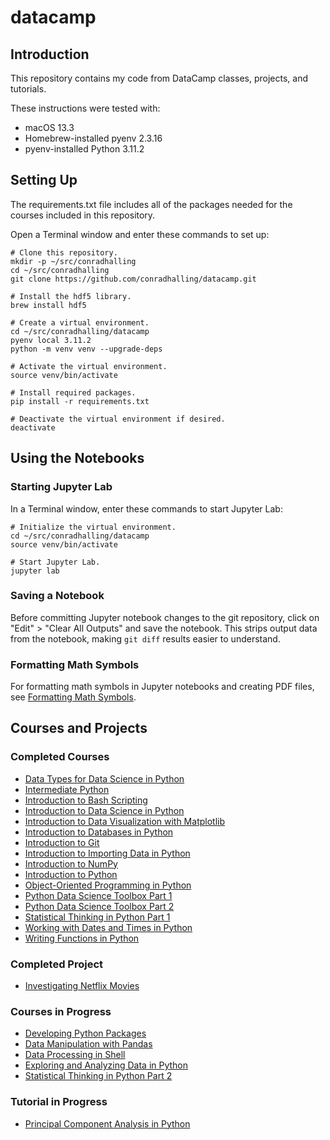 # datacamp

## Introduction

This repository contains my code from DataCamp classes, projects, and
tutorials.

These instructions were tested with:

- macOS 13.3
- Homebrew-installed pyenv 2.3.16
- pyenv-installed Python 3.11.2

## Setting Up

The requirements.txt file includes all of the packages needed for the
courses included in this repository.

Open a Terminal window and enter these commands to set up:

```shell
# Clone this repository.
mkdir -p ~/src/conradhalling
cd ~/src/conradhalling
git clone https://github.com/conradhalling/datacamp.git

# Install the hdf5 library.
brew install hdf5

# Create a virtual environment.
cd ~/src/conradhalling/datacamp
pyenv local 3.11.2
python -m venv venv --upgrade-deps

# Activate the virtual environment.
source venv/bin/activate

# Install required packages.
pip install -r requirements.txt

# Deactivate the virtual environment if desired.
deactivate
```

## Using the Notebooks

### Starting Jupyter Lab

In a Terminal window, enter these commands to start Jupyter Lab:

```shell
# Initialize the virtual environment.
cd ~/src/conradhalling/datacamp
source venv/bin/activate

# Start Jupyter Lab.
jupyter lab
```

### Saving a Notebook

Before committing Jupyter notebook changes to the git repository, click on
"Edit" > "Clear All Outputs" and save the notebook. This strips output data
from the notebook, making `git diff` results easier to understand.

### Formatting Math Symbols

For formatting math symbols in Jupyter notebooks and creating PDF files, see
[Formatting Math Symbols](Formatting%20Math%20Symbols).

## Courses and Projects

### Completed Courses

- [Data Types for Data Science in Python](Data%20Types%20for%20Data%20Science%20in%20Python)
- [Intermediate Python](Intermediate%20Python)
- [Introduction to Bash Scripting](Introduction%20to%20Bash%20Scripting)
- [Introduction to Data Science in Python](Introduction%20to%20Data%20Science%20in%20Python)
- [Introduction to Data Visualization with Matplotlib](Introduction%20to%20Data%20Visualization%20with%20Matplotlib)
- [Introduction to Databases in Python](Introduction%20to%20Databases%20in%20Python)
- [Introduction to Git](Introduction%20to%20Git)
- [Introduction to Importing Data in Python](Introduction%20to%20Importing%20Data%20in%20Python)
- [Introduction to NumPy](Introduction%20to%20NumPy)
- [Introduction to Python](Introduction%20to%20Python)
- [Object-Oriented Programming in Python](Object-Oriented%20Programming%20in%20Python)
- [Python Data Science Toolbox Part 1](Python%20Data%20Science%20Toolbox%20Part%201)
- [Python Data Science Toolbox Part 2](Python%20Data%20Science%20Toolbox%20Part%202)
- [Statistical Thinking in Python Part 1](Statistical%20Thinking%20in%20Python%20Part%201)
- [Working with Dates and Times in Python](Working%20with%20Dates%20and%20Times%20in%20Python)
- [Writing Functions in Python](Writing%20Functions%20in%20Python)

### Completed Project

- [Investigating Netflix Movies](Investigating%20Netflix%20Movies)

### Courses in Progress

- [Developing Python Packages](Developing%20Python%20Packages)
- [Data Manipulation with Pandas](Data%20Manipulation%20with%20Pandas)
- [Data Processing in Shell](Data%20Processing%20in%20Shell)
- [Exploring and Analyzing Data in Python](Exploring%20and%20Analyzing%20Data%20in%20Python)
- [Statistical Thinking in Python Part 2](Statistical%20Thinking%20in%20Python%20Part%202)

### Tutorial in Progress

- [Principal Component Analysis in Python](Principal%20Component%20Analysis%20in%20Python)

